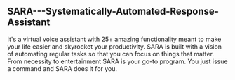 ## SARA---Systematically-Automated-Response-Assistant
It's a virtual voice assistant with 25+ amazing functionality meant to make your life easier and skyrocket your productivity.
SARA is built with a vision of automating regular tasks so that you can focus on things that matter. 
From necessity to entertainment SARA is your go-to program. You just issue a command and SARA does it for you.
